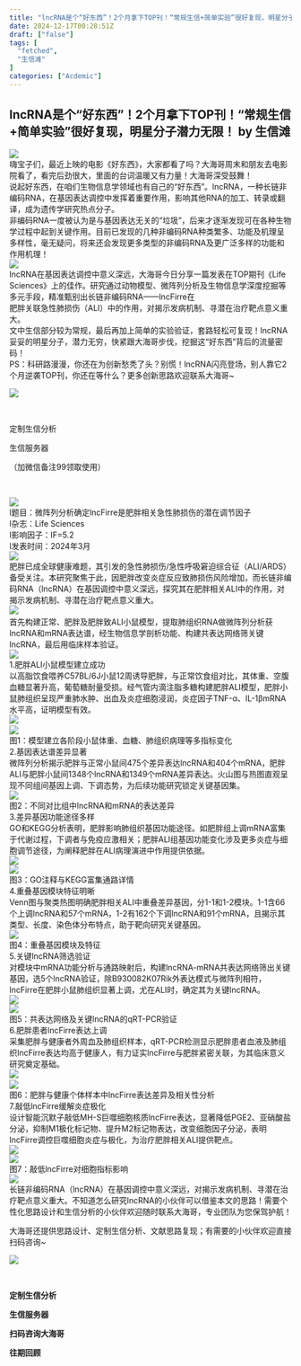 ```yaml
---
title: "lncRNA是个“好东西”！2个月拿下TOP刊！“常规生信+简单实验”很好复现，明星分子潜力无限！"
date: 2024-12-17T00:28:51Z
draft: ["false"]
tags: [
  "fetched",
  "生信滩"
]
categories: ["Acdemic"]
---
```

lncRNA是个“好东西”！2个月拿下TOP刊！“常规生信+简单实验”很好复现，明星分子潜力无限！ by 生信滩
------
<div><section><img data-imgfileid="100013604" data-ratio="0.2222222222222222" data-src="https://mmbiz.qpic.cn/mmbiz_png/YHGRXkSxjSRgjrKG9lJbtfkYR53j2mIfJ6fCKppx91JRvo0ibvSHh1Wu9ymLiccCcXR7fAqNaoRqCgKoeSPVRByQ/640?wx_fmt=png" data-type="png" data-w="900" src="https://mmbiz.qpic.cn/mmbiz_png/YHGRXkSxjSRgjrKG9lJbtfkYR53j2mIfJ6fCKppx91JRvo0ibvSHh1Wu9ymLiccCcXR7fAqNaoRqCgKoeSPVRByQ/640?wx_fmt=png"></section><section><span><span><span><span><span>嗨宝子们，最近上映的电影《好东西》，大家都看了吗？大海哥周末和朋友去电影院看了，看完后劲很大，里面的台词温暖又有力量！大海哥深受鼓舞！</span></span></span></span></span></section><section><span><span><span><span><span>说起好东西，在咱们生物信息学领域也有自己的“好东西”。</span></span></span></span></span><span><span><span><span><span>lncRNA，一种长链非编码RNA，在基因表达调控中发挥着重要作用，影响其他RNA的加工、转录或翻译，成为遗传学研究热点分子</span></span></span></span></span><span><span><span><span><span>。</span></span></span></span></span><span><span><span><span><span></span></span></span></span></span></section><section><span><span><span><span><span>非编码RNA一度被认为是与基因表达无关的“垃圾”，后来才逐渐发现可在各种生物学过程中起到关键作用。目前已发现的几种非编码RNA种类繁多、功能及机理呈多样性，毫无疑问，将来还会发现更多类型的非编码RNA及更广泛多样的功能和作用机理！</span></span></span></span></span></section><section><span><span><span><span><span><img data-imgfileid="100013603" data-ratio="1.2977777777777777" data-src="https://mmbiz.qpic.cn/mmbiz_png/YHGRXkSxjSRgjrKG9lJbtfkYR53j2mIfFfoWggHtfsmiciamhAzcDP6gwCytkGJtEKib8iac3xPLyBicWicaxUTw61xw/640?wx_fmt=png" data-type="png" data-w="225" src="https://mmbiz.qpic.cn/mmbiz_png/YHGRXkSxjSRgjrKG9lJbtfkYR53j2mIfFfoWggHtfsmiciamhAzcDP6gwCytkGJtEKib8iac3xPLyBicWicaxUTw61xw/640?wx_fmt=png"></span></span></span></span></span><span><span><span><span><span></span></span></span></span></span></section><section><span><span><span><span><span>lncRNA在基因表达调控中</span></span></span></span></span><span><span><span><span><span>意义深远，大海哥今日分享一篇发表在TOP期刊《Life Sciences》上的佳作。研究通过</span></span></span></span></span><span><span><span><span><span>动物模型</span></span></span></span></span><span><span><span><span><span>、</span></span></span></span></span><span><span><span><span><span>微阵列分析</span></span></span></span></span><span><span><span><span><span>及</span></span></span></span></span><span><span><span><span><span>生物信息学</span></span></span></span></span><span><span><span><span><span>深度挖掘等多元手段，精准甄别出</span></span></span></span></span><span><span><span><span><span>长链非编码RNA——lncFirre</span></span></span></span></span><span><span><span><span><span>在</span></span></span></span></span><span><span><span><span><span>肥胖关联急性肺损伤（ALI）</span></span></span></span></span><span><span><span><span><span>中的作用，对揭示发病机制、寻潜在治疗靶点意义重大。</span></span></span></span></span>    <page></page></section><section><span><span><span><span><span>文中生信部分较为常规，最后再加上简单的实验验证，套路轻松可复现！lncRNA妥妥的明星分子，潜力无穷，快紧跟大海哥步伐，挖掘这“好东西”背后的流量密码！</span></span></span></span></span></section><section><span><span><span><span><span>PS：科研路漫漫，你还在为创新愁秃了头？别慌！lncRNA闪亮登场，别人靠它2个月逆袭TOP刊，你还在等什么？更多创新思路欢迎联系大海哥~</span></span></span></span></span></section><section><section><section><section><section><p><img data-galleryid="" data-imgfileid="100013621" data-ratio="1" data-s="300,640" data-src="https://mmbiz.qpic.cn/mmbiz_png/YHGRXkSxjSRgjrKG9lJbtfkYR53j2mIfZvIgwBjvvVkhNDjGLWKjfmicRJtPjIgxsX4H5MiawlgXcKlX7uV6uhJA/640?wx_fmt=png&amp;from=appmsg" data-type="png" data-w="396" src="https://mmbiz.qpic.cn/mmbiz_png/YHGRXkSxjSRgjrKG9lJbtfkYR53j2mIfZvIgwBjvvVkhNDjGLWKjfmicRJtPjIgxsX4H5MiawlgXcKlX7uV6uhJA/640?wx_fmt=png&amp;from=appmsg"></p><section><br></section></section><section><section><section><p>定制生信分析<br></p><p>生信服务器</p><p>（加微信<span>备注99</span>领取使用）</p><p><br></p></section></section></section></section></section></section></section><section><span><img data-imgfileid="100013602" data-ratio="0.34962406015037595" data-src="https://mmbiz.qpic.cn/mmbiz_png/YHGRXkSxjSRgjrKG9lJbtfkYR53j2mIfq8n6qrWTT1qXZiaMuvprP77RMibEz20PWRibEia1JnicK3Yy8MtYLuJzgwA/640?wx_fmt=png" data-type="png" data-w="798" src="https://mmbiz.qpic.cn/mmbiz_png/YHGRXkSxjSRgjrKG9lJbtfkYR53j2mIfq8n6qrWTT1qXZiaMuvprP77RMibEz20PWRibEia1JnicK3Yy8MtYLuJzgwA/640?wx_fmt=png"></span><span></span></section><section><span>l<span></span></span><span>题目：微阵列分析确定lncFirre是肥胖相关急性肺损伤的潜在调节因子</span></section><section><span>l<span></span></span><span>杂志：</span><span>Life Sciences</span><span></span></section><section><span>l<span></span></span><span>影响因子：IF=</span><span>5.2</span><span></span></section><section><span>l<span></span></span><span>发表时间：202</span><span>4</span><span>年</span><span>3</span><span>月</span></section><section><span><img data-imgfileid="100013600" data-ratio="0.35947712418300654" data-src="https://mmbiz.qpic.cn/mmbiz_png/YHGRXkSxjSRgjrKG9lJbtfkYR53j2mIf8Xibu3iaJllYdyCUX3ST9pWGhhO7bCNy4JoFOGEKsubcM0IeB12ulMAg/640?wx_fmt=png" data-type="png" data-w="306" src="https://mmbiz.qpic.cn/mmbiz_png/YHGRXkSxjSRgjrKG9lJbtfkYR53j2mIf8Xibu3iaJllYdyCUX3ST9pWGhhO7bCNy4JoFOGEKsubcM0IeB12ulMAg/640?wx_fmt=png"></span><span></span></section><section><span>肥胖已成全球健康难题，其引发的急性肺损伤/急性呼吸窘迫综合征（ALI/ARDS）备受关注。本研究聚焦于此，因肥胖改变炎症反应致肺损伤风险增加，而长链非编码RNA（lncRNA）在基因调控中意义深远，探究其在肥胖相关ALI中的作用，对揭示发病机制、寻潜在治疗靶点意义重大。</span></section><section><span><img data-imgfileid="100013601" data-ratio="0.3433333333333333" data-src="https://mmbiz.qpic.cn/mmbiz_png/YHGRXkSxjSRgjrKG9lJbtfkYR53j2mIfossNQcdunIrj8vmX3uZEtWSNpt0pMD0jxCv8AhzGSNCp8Gh7KuGZ9Q/640?wx_fmt=png" data-type="png" data-w="300" src="https://mmbiz.qpic.cn/mmbiz_png/YHGRXkSxjSRgjrKG9lJbtfkYR53j2mIfossNQcdunIrj8vmX3uZEtWSNpt0pMD0jxCv8AhzGSNCp8Gh7KuGZ9Q/640?wx_fmt=png"></span><span></span>    <page></page></section><section><span>首先构建正常、肥胖及肥胖致ALI小鼠模型，提取肺组织RNA做微阵列分析获lncRNA和mRNA表达谱，经生物信息学剖析功能、构建共表达网络筛关键lncRNA，最后用临床样本验证。</span></section><section><span><img data-imgfileid="100013605" data-ratio="0.3542319749216301" data-src="https://mmbiz.qpic.cn/mmbiz_png/YHGRXkSxjSRgjrKG9lJbtfkYR53j2mIf0d6paTfribDZibWRanIohKOFZosFQIlq1lUpcxTHbq8REQfEyCNdqP0Q/640?wx_fmt=png" data-type="png" data-w="319" src="https://mmbiz.qpic.cn/mmbiz_png/YHGRXkSxjSRgjrKG9lJbtfkYR53j2mIf0d6paTfribDZibWRanIohKOFZosFQIlq1lUpcxTHbq8REQfEyCNdqP0Q/640?wx_fmt=png"></span><span></span></section><section><span>1.肥胖ALI小鼠模型建立成功</span></section><section><span>以高脂饮食喂养C57BL/6J小鼠12周诱导肥胖，与正常饮食组对比，其体重、空腹血糖显著升高，葡萄糖耐量受损。经气管内滴注脂多糖构建肥胖ALI模型，肥胖小鼠肺组织呈现严重肺水肿、出血及炎症细胞浸润，炎症因子TNF-α、IL-1βmRNA水平高，证明模型有效。</span></section><section><span><img data-imgfileid="100013608" data-ratio="0.625748502994012" data-src="https://mmbiz.qpic.cn/mmbiz_png/YHGRXkSxjSRgjrKG9lJbtfkYR53j2mIfr654tA0FiahteL3549qxkTO1KrVLDzbF9ic9WOtwvTj5C7ygTVB4pT5g/640?wx_fmt=png" data-type="png" data-w="1002" src="https://mmbiz.qpic.cn/mmbiz_png/YHGRXkSxjSRgjrKG9lJbtfkYR53j2mIfr654tA0FiahteL3549qxkTO1KrVLDzbF9ic9WOtwvTj5C7ygTVB4pT5g/640?wx_fmt=png"></span>    <page></page></section><section><span><img data-imgfileid="100013607" data-ratio="0.7542016806722689" data-src="https://mmbiz.qpic.cn/mmbiz_png/YHGRXkSxjSRgjrKG9lJbtfkYR53j2mIf7ayvRJdCyK2qkhNHibNKMQw6DObUuibiacIIibeAf94DAjkGBaRCupHj7Q/640?wx_fmt=png" data-type="png" data-w="952" src="https://mmbiz.qpic.cn/mmbiz_png/YHGRXkSxjSRgjrKG9lJbtfkYR53j2mIf7ayvRJdCyK2qkhNHibNKMQw6DObUuibiacIIibeAf94DAjkGBaRCupHj7Q/640?wx_fmt=png"></span><span></span></section><section><span>图1：模型建立各阶段小鼠体重、血糖、肺组织病理等多指标变化</span></section><section><span>2.基因表达谱差异显著</span></section><section><span>微阵列分析揭示肥胖与正常小鼠间475个差异表达lncRNA和404个mRNA，肥胖ALI与肥胖小鼠间1348个lncRNA和1349个mRNA差异表达。火山图与热图直观呈现不同组间基因上调、下调态势，为后续功能研究锁定关键基因集。</span>    <page></page></section><section><span><img data-imgfileid="100013606" data-ratio="0.7028571428571428" data-src="https://mmbiz.qpic.cn/mmbiz_png/YHGRXkSxjSRgjrKG9lJbtfkYR53j2mIf0LRpp3z8KKBRXL2ze8B82UBloo0J3BNPYyyuYCJArGs8XLLgWLdnRQ/640?wx_fmt=png" data-type="png" data-w="1050" src="https://mmbiz.qpic.cn/mmbiz_png/YHGRXkSxjSRgjrKG9lJbtfkYR53j2mIf0LRpp3z8KKBRXL2ze8B82UBloo0J3BNPYyyuYCJArGs8XLLgWLdnRQ/640?wx_fmt=png"></span><span></span></section><section><span>图2：不同对比组中lncRNA和mRNA的表达差异</span></section><section><span>3.差异基因功能途径多样</span></section><section><span>GO和KEGG分析表明，肥胖影响肺组织基因功能途径。如肥胖组上调mRNA富集于代谢过程，下调者与免疫应激相关；肥胖ALI组基因功能变化涉及更多炎症与细胞调节途径，为阐释肥胖在ALI病理演进中作用提供依据。</span>    <page></page></section><section><span><img data-imgfileid="100013609" data-ratio="0.7270788912579957" data-src="https://mmbiz.qpic.cn/mmbiz_png/YHGRXkSxjSRgjrKG9lJbtfkYR53j2mIficNJsm356M2oLYiaxY1HmhaMWTia6SBiar0O3qHxHcGsdEzrnu5QaibUleA/640?wx_fmt=png" data-type="png" data-w="938" src="https://mmbiz.qpic.cn/mmbiz_png/YHGRXkSxjSRgjrKG9lJbtfkYR53j2mIficNJsm356M2oLYiaxY1HmhaMWTia6SBiar0O3qHxHcGsdEzrnu5QaibUleA/640?wx_fmt=png"></span></section><section><span><img data-imgfileid="100013610" data-ratio="0.7483296213808464" data-src="https://mmbiz.qpic.cn/mmbiz_png/YHGRXkSxjSRgjrKG9lJbtfkYR53j2mIfqzXy206cesaCOL5Cd7TTw0fPjMKgZPxZxxykfcvpqiaja6Eekibo6HqQ/640?wx_fmt=png" data-type="png" data-w="898" src="https://mmbiz.qpic.cn/mmbiz_png/YHGRXkSxjSRgjrKG9lJbtfkYR53j2mIfqzXy206cesaCOL5Cd7TTw0fPjMKgZPxZxxykfcvpqiaja6Eekibo6HqQ/640?wx_fmt=png"></span><span></span></section><section><span>图3：GO注释与KEGG富集通路详情</span></section><section><span>4.重叠基因模块特征明晰</span>    <page></page></section><section><span>Venn图与聚类热图明确肥胖相关ALI中重叠差异基因，分1-1和1-2模块。1-1含66个上调lncRNA和57个mRNA，1-2有162个下调lncRNA和91个mRNA，且揭示其类型、长度、染色体分布特点，助于靶向研究关键基因。</span></section><section><span><img data-imgfileid="100013613" data-ratio="0.7737459978655283" data-src="https://mmbiz.qpic.cn/mmbiz_png/YHGRXkSxjSRgjrKG9lJbtfkYR53j2mIf0582EojBF81ZfNXfaqmvtZdCj0iaOUxVqgHl3l2HVsd38WoVibpGrDSw/640?wx_fmt=png" data-type="png" data-w="937" src="https://mmbiz.qpic.cn/mmbiz_png/YHGRXkSxjSRgjrKG9lJbtfkYR53j2mIf0582EojBF81ZfNXfaqmvtZdCj0iaOUxVqgHl3l2HVsd38WoVibpGrDSw/640?wx_fmt=png"></span><span></span></section><section><span>图4：重叠基因模块及特征</span></section><section><span>5.关键lncRNA筛选验证</span></section><section><span>对模块中mRNA功能分析与通路映射后，构建lncRNA-mRNA共表达网络筛出关键基因，选5个lncRNA验证，除B930082K07Rik外表达模式与微阵列相符，lncFirre在肥胖小鼠肺组织显著上调，尤在ALI时，确定其为关键lncRNA。</span>    <page></page></section><section><span><img data-imgfileid="100013612" data-ratio="0.6441048034934498" data-src="https://mmbiz.qpic.cn/mmbiz_png/YHGRXkSxjSRgjrKG9lJbtfkYR53j2mIfjleS7n67Mys8IwXg9tVkje0m9cRibIR2KJRw1YJVXNzYhq1Qa3tNL0g/640?wx_fmt=png" data-type="png" data-w="916" src="https://mmbiz.qpic.cn/mmbiz_png/YHGRXkSxjSRgjrKG9lJbtfkYR53j2mIfjleS7n67Mys8IwXg9tVkje0m9cRibIR2KJRw1YJVXNzYhq1Qa3tNL0g/640?wx_fmt=png"></span></section><section><span><img data-imgfileid="100013611" data-ratio="0.7226970560303894" data-src="https://mmbiz.qpic.cn/mmbiz_png/YHGRXkSxjSRgjrKG9lJbtfkYR53j2mIfZ9YexfHhogZAKShcSxvDeibZcbEzCLPIBX4DIdfKsw2Scr4DMM4ZsLw/640?wx_fmt=png" data-type="png" data-w="1053" src="https://mmbiz.qpic.cn/mmbiz_png/YHGRXkSxjSRgjrKG9lJbtfkYR53j2mIfZ9YexfHhogZAKShcSxvDeibZcbEzCLPIBX4DIdfKsw2Scr4DMM4ZsLw/640?wx_fmt=png"></span><span></span></section><section><span>图5：共表达网络及关键lncRNA的qRT-PCR验证</span></section><section><span>6.肥胖患者lncFirre表达上调</span></section><section><span>采集肥胖与健康者外周血及肺组织样本，qRT-PCR检测显示肥胖患者血液及肺组织lncFirre表达均高于健康人，有力证实lncFirre与肥胖紧密关联，为其临床意义研究奠定基础。</span>    <page></page></section><section><span><img data-imgfileid="100013614" data-ratio="0.6846229187071499" data-src="https://mmbiz.qpic.cn/mmbiz_png/YHGRXkSxjSRgjrKG9lJbtfkYR53j2mIfegouicAUog4KD9FTloWArVu0U2qo0PVgPjLHp9FnEF6b74P35IayRlA/640?wx_fmt=png" data-type="png" data-w="1021" src="https://mmbiz.qpic.cn/mmbiz_png/YHGRXkSxjSRgjrKG9lJbtfkYR53j2mIfegouicAUog4KD9FTloWArVu0U2qo0PVgPjLHp9FnEF6b74P35IayRlA/640?wx_fmt=png"></span>    <page></page></section><section><span><img data-imgfileid="100013616" data-ratio="0.8676056338028169" data-src="https://mmbiz.qpic.cn/mmbiz_png/YHGRXkSxjSRgjrKG9lJbtfkYR53j2mIfmYNfmMIfcqR0Mia6DE57O876d2ZJKic9ORmWCSm8xDZf2j4y12pN5IicQ/640?wx_fmt=png" data-type="png" data-w="710" src="https://mmbiz.qpic.cn/mmbiz_png/YHGRXkSxjSRgjrKG9lJbtfkYR53j2mIfmYNfmMIfcqR0Mia6DE57O876d2ZJKic9ORmWCSm8xDZf2j4y12pN5IicQ/640?wx_fmt=png"></span><span></span></section><section><span>图6：肥胖与健康个体样本中lncFirre表达差异及相关性分析</span></section><section><span>7.敲低lncFirre缓解炎症极化</span></section><section><span>设计智能沉默子敲低MH-S巨噬细胞核质lncFirre表达，显著降低PGE2、亚硝酸盐分泌，抑制M1极化标记物、提升M2标记物表达，改变细胞因子分泌，表明lncFirre调控巨噬细胞炎症与极化，为治疗肥胖相关ALI提供靶点。</span>    <page></page></section><section><span><img data-imgfileid="100013617" data-ratio="0.6715328467153284" data-src="https://mmbiz.qpic.cn/mmbiz_png/YHGRXkSxjSRgjrKG9lJbtfkYR53j2mIfEOiclbFQ5ItibDr2ib2GYo4OvEzOr1jU7D5IMXyRPib08VicwwspJoP9h2w/640?wx_fmt=png" data-type="png" data-w="959" src="https://mmbiz.qpic.cn/mmbiz_png/YHGRXkSxjSRgjrKG9lJbtfkYR53j2mIfEOiclbFQ5ItibDr2ib2GYo4OvEzOr1jU7D5IMXyRPib08VicwwspJoP9h2w/640?wx_fmt=png"></span></section><section><span><img data-imgfileid="100013618" data-ratio="0.6222222222222222" data-src="https://mmbiz.qpic.cn/mmbiz_png/YHGRXkSxjSRgjrKG9lJbtfkYR53j2mIfO0nS4gW7k567KrYo7rpyevXLZhY1CmSNYOyJ71FVazEgdXEwhslhsw/640?wx_fmt=png" data-type="png" data-w="1080" src="https://mmbiz.qpic.cn/mmbiz_png/YHGRXkSxjSRgjrKG9lJbtfkYR53j2mIfO0nS4gW7k567KrYo7rpyevXLZhY1CmSNYOyJ71FVazEgdXEwhslhsw/640?wx_fmt=png"></span><span></span></section><section><span>图7：敲低lncFirre对细胞指标影响</span></section><section><span><img data-imgfileid="100013615" data-ratio="0.3333333333333333" data-src="https://mmbiz.qpic.cn/mmbiz_png/YHGRXkSxjSRgjrKG9lJbtfkYR53j2mIfcgYrd81mrUTCwWaZiaXAiaTBu5jcLYia1icbMQ5GOOv84CsL60kXicbVeZQ/640?wx_fmt=png" data-type="png" data-w="324" src="https://mmbiz.qpic.cn/mmbiz_png/YHGRXkSxjSRgjrKG9lJbtfkYR53j2mIfcgYrd81mrUTCwWaZiaXAiaTBu5jcLYia1icbMQ5GOOv84CsL60kXicbVeZQ/640?wx_fmt=png"></span><span></span></section><section><span>长链非编码RNA（lncRNA）在基因调控中意义深远，对揭示发病机制、寻潜在治疗靶点意义重大。不知道怎么研究lncRNA的小伙伴可以借鉴本文的思路！</span><span>需要个性化思路设计和生信分析的小伙伴欢迎随时联系大海哥，专业团队为您保驾护航！</span><span></span></section><section><section powered-by="xiumi.us"><section><section powered-by="xiumi.us"><p>大海哥还提供思路设计、定制生信分析、文献思路复现；有需要的小伙伴欢迎直接扫码咨询~</p></section><section powered-by="xiumi.us"><section><p><img data-galleryid="" data-imgfileid="100013622" data-ratio="1" data-s="300,640" data-src="https://mmbiz.qpic.cn/mmbiz_png/YHGRXkSxjSRgjrKG9lJbtfkYR53j2mIfZvIgwBjvvVkhNDjGLWKjfmicRJtPjIgxsX4H5MiawlgXcKlX7uV6uhJA/640?wx_fmt=png&amp;from=appmsg" data-type="png" data-w="396" src="https://mmbiz.qpic.cn/mmbiz_png/YHGRXkSxjSRgjrKG9lJbtfkYR53j2mIfZvIgwBjvvVkhNDjGLWKjfmicRJtPjIgxsX4H5MiawlgXcKlX7uV6uhJA/640?wx_fmt=png&amp;from=appmsg"></p><section powered-by="xiumi.us"><br></section></section><section><section powered-by="xiumi.us"><section><p><strong>定制生信分析<br></strong></p><p><strong>生信服务器</strong></p><p><strong>扫码咨询大海哥</strong></p></section></section></section></section></section></section><section powered-by="xiumi.us"><section><section powered-by="xiumi.us"><section><p><strong>往期回顾</strong></p></section></section><section powered-by="xiumi.us"><section><svg viewbox="0 0 1 1"></svg></section></section><section powered-by="xiumi.us"><section><svg viewbox="0 0 1 1"></svg></section></section></section><section><section powered-by="xiumi.us"><section><svg viewbox="0 0 1 1"></svg></section></section><section powered-by="xiumi.us"><section><svg viewbox="0 0 1 1"></svg></section></section></section></section><section powered-by="xiumi.us"><section><table width="100%"><tbody><tr opera-tn-ra-comp="_$.pages:0.layers:0.comps:4.classicTable1:0" powered-by="xiumi.us"><td colspan="1" rowspan="1" opera-tn-ra-cell="_$.pages:0.layers:0.comps:4.classicTable1:0.td@@0" width="100.0000%"><section><section powered-by="xiumi.us"><section><section powered-by="xiumi.us"><p><strong>01</strong></p></section></section><section><section powered-by="xiumi.us"><p><span>｜<a target="_blank" href="https://mp.weixin.qq.com/s?__biz=MzkzMzUwODcwMg==&amp;mid=2247497069&amp;idx=1&amp;sn=6c564cbf05bbf6baacc16eeb71bfe897&amp;scene=21#wechat_redirect" textvalue="国产“小水刊”，IF 2.6中科院3区，纯生信、Case Report沾边就收！几乎不退稿，毕业就投它！" linktype="text" imgurl="" imgdata="null" data-itemshowtype="0" tab="innerlink" data-linktype="2">国产“小水刊”，IF 2.6中科院3区，纯生信、Case Report沾边就收！几乎不退稿，毕业就投它！</a></span></p></section></section></section><section powered-by="xiumi.us"><section><svg viewbox="0 0 1 1"></svg></section></section></section></td></tr><tr opera-tn-ra-comp="_$.pages:0.layers:0.comps:4.classicTable1:1" powered-by="xiumi.us"><td colspan="1" rowspan="1" opera-tn-ra-cell="_$.pages:0.layers:0.comps:4.classicTable1:1.td@@0" width="100.0000%"><section><section powered-by="xiumi.us"><section><section powered-by="xiumi.us"><p><strong>02</strong></p></section></section><section><section powered-by="xiumi.us"><p><span>｜<a target="_blank" href="https://mp.weixin.qq.com/s?__biz=MzkzMzUwODcwMg==&amp;mid=2247497091&amp;idx=1&amp;sn=4b0cb4da2856792ba2ae08f97969d9f5&amp;scene=21#wechat_redirect" textvalue="这本一区TOP期刊已失去IF，但...还是想它！这篇“跨物种-机器学习”研究，依然很有借鉴意义，解开人脑进化之谜！" linktype="text" imgurl="" imgdata="null" data-itemshowtype="0" tab="innerlink" data-linktype="2">这本一区TOP期刊已失去IF，但...还是想它！这篇“跨物种-机器学习”研究，依然很有借鉴意义，解开人脑进化之谜！</a></span></p></section></section></section><section powered-by="xiumi.us"><section><svg viewbox="0 0 1 1"></svg></section></section></section></td></tr><tr opera-tn-ra-comp="_$.pages:0.layers:0.comps:4.classicTable1:2" powered-by="xiumi.us"><td colspan="1" rowspan="1" opera-tn-ra-cell="_$.pages:0.layers:0.comps:4.classicTable1:2.td@@0" width="100.0000%"><section><section powered-by="xiumi.us"><section><section powered-by="xiumi.us"><p><strong>03</strong></p></section></section><section><section powered-by="xiumi.us"><p><span>｜<a target="_blank" href="https://mp.weixin.qq.com/s?__biz=MzkzMzUwODcwMg==&amp;mid=2247497179&amp;idx=1&amp;sn=b3e49b8c892c30f7cae3d26d7a01ffda&amp;scene=21#wechat_redirect" textvalue="单基因分析固然香，明星基因怎么找？中南大学这篇31天接收的7分+文章，帮你打开思路！" linktype="text" imgurl="" imgdata="null" data-itemshowtype="0" tab="innerlink" data-linktype="2">单基因分析固然香，明星基因怎么找？中南大学这篇31天接收的7分+文章，帮你打开思路！</a></span></p></section></section></section><section powered-by="xiumi.us"><section><svg viewbox="0 0 1 1"></svg></section></section></section></td></tr><tr opera-tn-ra-comp="_$.pages:0.layers:0.comps:4.classicTable1:3" powered-by="xiumi.us"><td colspan="1" rowspan="1" opera-tn-ra-cell="_$.pages:0.layers:0.comps:4.classicTable1:3.td@@0" width="100.0000%"><section><section powered-by="xiumi.us"><section><section powered-by="xiumi.us"><p><strong>04</strong></p></section></section><section><section powered-by="xiumi.us"><p><span>｜<a target="_blank" href="https://mp.weixin.qq.com/s?__biz=MzkzMzUwODcwMg==&amp;mid=2247497212&amp;idx=1&amp;sn=fb1fcaf10f274907c4ebca4df64a8203&amp;scene=21#wechat_redirect" textvalue="机器学习是真热啊！联合单细胞分析发1区7分+手拿把掐，思路易复现，不用测序就是香！IJBM果然是生信友好宝藏刊，快来薅羊毛~" linktype="text" imgurl="" imgdata="null" data-itemshowtype="0" tab="innerlink" data-linktype="2">机器学习是真热啊！联合单细胞分析发1区7分+手拿把掐，思路易复现，不用测序就是香！IJBM果然是生信友好宝藏刊，快来薅羊毛~</a></span></p></section></section></section><section powered-by="xiumi.us"><section><svg viewbox="0 0 1 1"></svg></section></section></section></td></tr></tbody></table></section></section></section><p><br></p><section>   <page></page></section><section><span>注：本文为原创编译，非声张版权，侵删！</span><span></span></section><section><span>          <p> </p></span>    <page></page></section><section><section><br></section></section><p><mp-style-type data-value="3"></mp-style-type></p></div>  
<hr>
<a href="https://mp.weixin.qq.com/s/poERdI8j6k_yLAgo-je8iA",target="_blank" rel="noopener noreferrer">原文链接</a>
